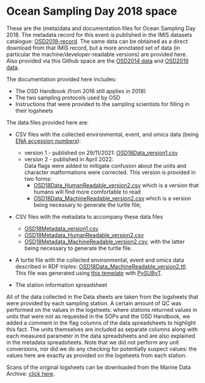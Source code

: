 # Ocean Sampling Day 2018 space

These are the (meta)data and documentation files for Ocean Sampling Day 2018. The metadata record for this event is published in the IMIS datasets catalogue: [OSD2018-record](https://www.vliz.be/en/imis?module=dataset&dasid=7916). The same data can be obtained as a direct download from that IMIS record, but a more annotated set of data (in particular the machine/developer-readable versions) are provided here. Also provided via this Github space are the [OSD2014 data](https://github.com/ocean-sampling-day/OSD2014) and [OSD2019 data](https://github.com/ocean-sampling-day/OSD2019).   


The documentation provided here includes:

* The OSD Handbook (from 2016 still applies in 2018)
* The two sampling protocols used by OSD
* Instructions that were provided to the sampling scientists for filling in their logsheets


The data files provided here are:
* CSV files with the collected environmental, event, and omics data (being [ENA accession numbers](https://www.ebi.ac.uk/ena/browser/home)):  
    * version 1 - published on 29/11/2021: [OSD18Data_version1.csv](https://raw.githubusercontent.com/ocean-sampling-day/OSD2018/main/OSD18Data_version1.csv)
    * version 2 - published in April 2022:  
    Data flags were added to mitigate confusion about the units and character malformations were corrected. This version is provided in two forms:
        - [OSD18Data_HumanReadable_version2.csv](https://raw.githubusercontent.com/ocean-sampling-day/OSD2018/main/OSD18Data_HumanReadable_version2.csv) which is a version that humans will find more comfortable to read
        - [OSD18Data_MachineReadable_version2.csv](https://raw.githubusercontent.com/ocean-sampling-day/OSD2018/main/OSD18Data_MachineReadable_version2.csv) which is a version being necessary to generate the turtle file;  
    
* CSV files with the metadata to accompany these data files
    * [OSD18Metadata_version1.csv](https://raw.githubusercontent.com/ocean-sampling-day/OSD2018/main/OSD18Metadata_version1.csv) 
    * [OSD18Metadata_HumanReadable_version2.csv](https://raw.githubusercontent.com/ocean-sampling-day/OSD2018/main/OSD18Metadata_HumanReadable_version2.csv) 
    * [OSD18Metadata_MachineReadable_version2.csv](https://raw.githubusercontent.com/ocean-sampling-day/OSD2018/main/OSD18Metadata_MachineReadable_version2.csv), with the latter being necessary to generate the turtle file.
* A turtle file with the collected environmental, event and omics data described in RDF triples: [OSD18Data_MachineReadable_version2.ttl](https://raw.githubusercontent.com/ocean-sampling-day/OSD2018/main/OSD18Data_MachineReadable_version2.ttl).  
This file was generated using [this template](https://raw.githubusercontent.com/ocean-sampling-day/OSD2018/main/OSD18Data_MachineReadable_version2.ldt) with [PySUByT](https://github.com/vliz-be-opsci/pysubyt).
* The station information spreadsheet

All of the data collected in the Data sheets are taken from the logsheets that were provided by each sampling station. A certain amount of QC was performed on the values in the logsheets: where stations returned values in units that were not as requested in the SOPs and the OSD Handbook, we added a comment in the flag columns of the data spreadsheets to highlight this fact. The units themselves are included as separate columns along with each measured parameter in the data spreadsheets and are also explained in the metadata spreadsheets. Note that we did not perform any unit conversions, nor did we do any checking for potentially suspect values: the values here are exactly as provided on the logsheets from each station.

Scans of the original logsheets can be downloaded from the Marine Data Archive: [click here](https://mda.vliz.be/directlink.php?fid=VLIZ_00000615_625ebb1f06a6d729944697).

